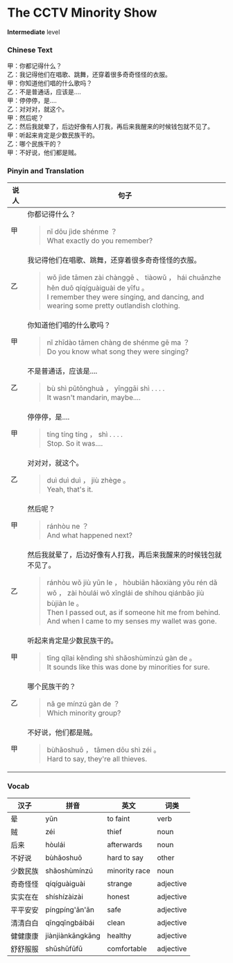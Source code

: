# The CCTV Minority Show
**Intermediate** level
### Chinese Text
甲：你都记得什么？<br />乙：我记得他们在唱歌、跳舞，还穿着很多奇奇怪怪的衣服。<br />甲：你知道他们唱的什么歌吗？<br />乙：不是普通话，应该是....<br />甲：停停停，是....<br />乙：对对对，就这个。<br />甲：然后呢？<br />乙：然后我就晕了，后边好像有人打我，再后来我醒来的时候钱包就不见了。<br />甲：听起来肯定是少数民族干的。<br />乙：哪个民族干的？<br />甲：不好说，他们都是贼。

### Pinyin and Translation
|说人|句子|
|----|----|
|甲|你都记得什么？<blockquote>nǐ dōu jìde shénme ？<br />What exactly do you remember?</blockquote>|
|乙|我记得他们在唱歌、跳舞，还穿着很多奇奇怪怪的衣服。<blockquote>wǒ jìde tāmen zài chànggē 、 tiàowǔ ， hái chuānzhe hěn duō qíqíguàiguài de yīfu 。<br />I remember they were singing, and dancing, and wearing some pretty outlandish clothing.</blockquote>|
|甲|你知道他们唱的什么歌吗？<blockquote>nǐ zhīdào tāmen chàng de shénme gē ma ？<br />Do you know what song they were singing?</blockquote>|
|乙|不是普通话，应该是....<blockquote>bù shì pǔtōnghuà ， yīnggāi shì . . . .<br />It wasn't mandarin, maybe....</blockquote>|
|甲|停停停，是....<blockquote>tíng tíng tíng ， shì . . . .<br />Stop. So it was....</blockquote>|
|乙|对对对，就这个。<blockquote>duì duì duì ， jiù zhège 。<br />Yeah, that's it.</blockquote>|
|甲|然后呢？<blockquote>ránhòu ne ？<br />And what happened next?</blockquote>|
|乙|然后我就晕了，后边好像有人打我，再后来我醒来的时候钱包就不见了。<blockquote>ránhòu wǒ jiù yūn le ， hòubiān hǎoxiàng yǒu rén dǎ wǒ ， zài hòulái wǒ xǐnglái de shíhou qiánbāo jiù bùjiàn le 。<br />Then I passed out, as if someone hit me from behind. And when I came to my senses my wallet was gone.</blockquote>|
|甲|听起来肯定是少数民族干的。<blockquote>tīng qǐlai kěndìng shì shǎoshùmínzú gàn de 。<br />It sounds like this was done by minorities for sure.</blockquote>|
|乙|哪个民族干的？<blockquote>nǎ ge mínzú gàn de ？<br />Which minority group?</blockquote>|
|甲|不好说，他们都是贼。<blockquote>bùhǎoshuō ， tāmen dōu shì zéi 。<br />Hard to say, they're all thieves.</blockquote>|
### Vocab
|汉子|拼音|英文|词类|
|----|----|----|----|
|晕|yūn|to faint|verb|
|贼|zéi|thief|noun|
|后来|hòulái|afterwards|noun|
|不好说|bùhǎoshuō|hard to say|other|
|少数民族|shǎoshùmínzú|minority race|noun|
|奇奇怪怪|qíqíguàiguài|strange|adjective|
|实实在在|shíshízàizài|honest|adjective|
|平平安安|píngpíng'ān'ān|safe|adjective|
|清清白白|qīngqīngbáibái|clean|adjective|
|健健康康|jiànjiànkāngkāng|healthy|adjective|
|舒舒服服|shūshūfūfū|comfortable|adjective|